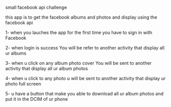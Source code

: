 
small facebook api challenge 

this app is to get  the facebook albums and photos and display 
using the facebook api 

1- when you lauches the app for the first time you have  to sign in with Facebook      

2- when login is  success You will be refer to another activity  that display all  ur albums      

3- when u click on any album photo cover You will be sent to another activity  that display all  ur album photos   

4- when u click to any photo u will be sent to another activity  that display ur photo full screen               

5- u have a button that make you able to download all ur album photos and put it in the DCIM of ur phone         



